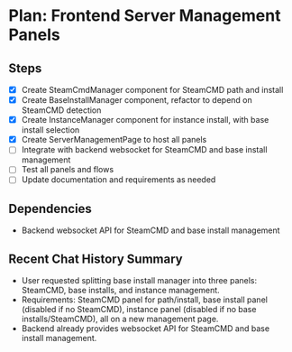 # Plan: Frontend Server Management Panels

## Steps
- [x] Create SteamCmdManager component for SteamCMD path and install
- [x] Create BaseInstallManager component, refactor to depend on SteamCMD detection
- [x] Create InstanceManager component for instance install, with base install selection
- [x] Create ServerManagementPage to host all panels
- [ ] Integrate with backend websocket for SteamCMD and base install management
- [ ] Test all panels and flows
- [ ] Update documentation and requirements as needed

## Dependencies
- Backend websocket API for SteamCMD and base install management

## Recent Chat History Summary
- User requested splitting base install manager into three panels: SteamCMD, base installs, and instance management.
- Requirements: SteamCMD panel for path/install, base install panel (disabled if no SteamCMD), instance panel (disabled if no base installs/SteamCMD), all on a new management page.
- Backend already provides websocket API for SteamCMD and base install management.
